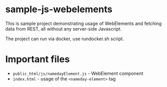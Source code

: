 # sample-js-webelements

This is sample project demonstrating usage of WebElements and fetching data from REST, all without any server-side Javascript.

The project can run via docker, use rundocker.sh script.

# Important files

* `public_html/js/namedayElement.js` - WebElement component
* `index.html` - usage of the `<nameday-element>` tag

